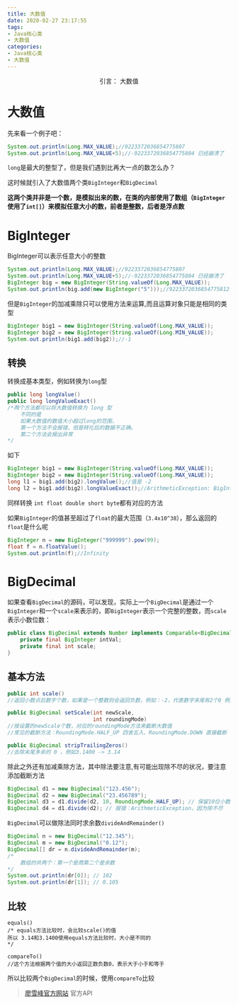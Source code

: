 ```yaml
---
title: 大数值
date: 2020-02-27 23:17:55
tags:
- Java核心类
- 大数值
categories:
- Java核心类
- 大数值
---
```



<center>
引言： 大数值
</center>

<!--more-->

# 大数值

先来看一个例子吧：
```java
System.out.println(Long.MAX_VALUE);//9223372036854775807
System.out.println(Long.MAX_VALUE+5);//-9223372036854775804 已经崩溃了
```

`long`是最大的整型了，但是我们遇到比再大一点的数怎么办？

这时候就引入了大数值两个类`BigInteger`和`BigDecimal`

**这两个类并非是一个数，是模拟出来的数，在类的内部使用了数组（`BigInteger`使用了`int[]`）来模拟任意大小的数，前者是整数，后者是浮点数**

# BigInteger

BigInteger可以表示任意大小的整数
```java
System.out.println(Long.MAX_VALUE);//9223372036854775807
System.out.println(Long.MAX_VALUE+5);//-9223372036854775804 已经崩溃了
BigInteger big = new BigInteger(String.valueOf(Long.MAX_VALUE));
System.out.println(big.add(new BigInteger("5")));//9223372036854775812 依然ok
```
但是`BigInteger`的加减乘除只可以使用方法来运算,而且运算对象只能是相同的类型
```java
BigInteger big1 = new BigInteger(String.valueOf(Long.MAX_VALUE));
BigInteger big2 = new BigInteger(String.valueOf(Long.MIN_VALUE));
System.out.println(big1.add(big2));//-1
```

## 转换
转换成基本类型，例如转换为`long`型
```java
public long longValue()
public long longValueExact()
/*两个方法都可以将大数值转换为 long 型
    不同的是 
    如果大数值的数值大小超过long的范围，
    第一个方法不会报错，但是转化后的数据不正确。
    第二个方法会报出异常
*/
```
如下
```java
BigInteger big1 = new BigInteger(String.valueOf(Long.MAX_VALUE));
BigInteger big2 = new BigInteger(String.valueOf(Long.MAX_VALUE));
long l1 = big1.add(big2).longValue();//值是 -2
long l2 = big1.add(big2).longValueExact();//ArithmeticException: BigInteger out of long range
```

同样转换 `int float double short byte`都有对应的方法


如果`BigInteger`的值甚至超过了`float`的最大范围（`3.4x10^38`），那么返回的`float`是什么呢
```java
BigInteger n = new BigInteger("999999").pow(99);
float f = n.floatValue();
System.out.println(f);//Infinity
```


# BigDecimal
如果查看`BigDecimal`的源码，可以发现，实际上一个`BigDecimal`是通过一个`BigInteger`和一个`scale`来表示的，即`BigInteger`表示一个完整的整数，而`scale`表示小数位数：
```java
public class BigDecimal extends Number implements Comparable<BigDecimal> {
    private final BigInteger intVal;
    private final int scale;
}
```

## 基本方法

```java
public int scale()
//返回小数点后数字个数，如果是一个整数则会返回负数，例如：-2，代表数字末尾有2个0 例如 3400

public BigDecimal setScale(int newScale,
                           int roundingMode)
//按设置的newScale个数，对应的roundingMode方法来截断大数值
//常见的截断方法：RoundingMode.HALF_UP 四舍五入、RoundingMode.DOWN 直接截断

public BigDecimal stripTrailingZeros()
//去除末尾多余的 0 ，例如3.1400 -> 3.14
```

除此之外还有加减乘除方法，其中除法要注意,有可能出现除不尽的状况，要注意添加截断方法
```java
BigDecimal d1 = new BigDecimal("123.456");
BigDecimal d2 = new BigDecimal("23.456789");
BigDecimal d3 = d1.divide(d2, 10, RoundingMode.HALF_UP); // 保留10位小数并四舍五入
BigDecimal d4 = d1.divide(d2); // 报错：ArithmeticException，因为除不尽
```
`BigDecimal`可以做除法同时求余数`divideAndRemainder()`
```java
BigDecimal n = new BigDecimal("12.345");
BigDecimal m = new BigDecimal("0.12");
BigDecimal[] dr = n.divideAndRemainder(m);
/*
    数组的共两个：第一个是商第二个是余数
*/
System.out.println(dr[0]); // 102
System.out.println(dr[1]); // 0.105
```

## 比较
```
equals()
/* equals方法比较时，会比较scale()的值
所以 3.14和3.1400使用equals方法比较时，大小是不同的
*/

compareTo()
//这个方法根据两个值的大小返回正数负数0，表示大于小于和等于
```
所以比较两个`BigDecimal`的时候，使用`compareTo`比较



> [廖雪峰官方网站](https://www.liaoxuefeng.com/wiki/1252599548343744/1279767986831393)
官方API
